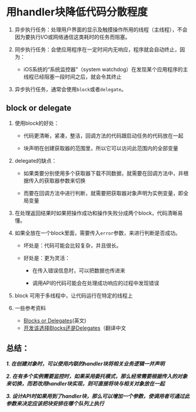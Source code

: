 # 用handler块降低代码分散程度

1. 异步执行任务：处理用户界面的显示及触摸操作所用的线程（主线程），不会因为要执行I/O或网络通信这类耗时的任务而阻塞。

2. 同步执行任务：会使应用程序在一定时间内无响应，程序就会自动终止，因为：

	* iOS系统的“系统监控器”（system watchdog）在发现某个应用程序的主线程已经阻塞一段时间之后，就会令其终止

3. 异步执行任务，通常会使用`block`或者`delegate`。

## block or delegate

1. 使用block的好处：
	* 代码更清晰，紧凑，整洁，回调方法的代码跟启动任务的代码放在一起

	* 块声明在创建获取器的范围里，所以它可以访问此范围内的全部变量


2. delegate的缺点：
	* 如果类要分别使用多个获取器下载不同数据，就需要在回调方法中，并根据传入的获取器参数来切换

	* 而要在回调方法中进行判断，就需要把获取器对象声明为实例变量，即全局变量

3. 在处理返回结果时如果把操作成功和操作失败分成两个block，代码清晰易懂。

4. 如果全放在一个block里面，需要传入`error`参数，来进行判断是否成功。
	
	* 坏处是：代码可能会比较复杂，并且很长。
	
	* 好处是：更为灵活：
	
		* 在传入错误信息时，可以把数据也传进来

		* 调用API的代码可能会在处理成功响应的过程中发现错误

5. block 可用于多线程中，让代码运行在特定的线程上 		
6. 一些参考资料	

	* [Blocks or Delegates](http://blog.stablekernel.com/blocks-or-delegates/)(英文)
	* [开发该选择Blocks还是Delegates](http://www.cocoachina.com/ios/20150927/13525.html)（翻译中文

## 总结：

***1. 在创建对象时，可以使用内联的handler块将相关业务逻辑一并声明***

***2. 在有多个实例需要监控时，如果采用委托模式，那么经常需要根据传入的对象来切换，而若改用handler块实现，则可直接将块与相关对象放在一起***

***3. 设计API时如果用到了handler块，那么可以增加一个参数，使调用者可通过此参数来决定应该把块安排在哪个队列上执行***





